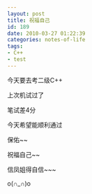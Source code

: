 ```yaml
---
layout: post
title: 祝福自己
id: 189
date: 2010-03-27 01:22:39
categories: notes-of-life
tags:
- C++
- test
---
```


今天要去考二级C++<!-- more -->

上次机试过了

笔试差4分

今天希望能顺利通过

保佑~~

祝福自己~~

信凤姐得自信~~~

o(∩_∩)o